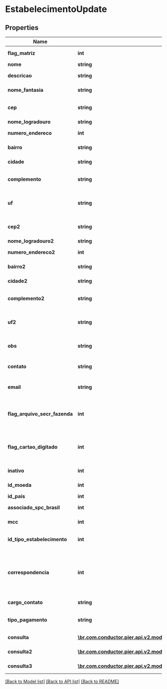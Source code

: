 # EstabelecimentoUpdate

## Properties
Name | Type | Description | Notes
------------ | ------------- | ------------- | -------------
**flag_matriz** | **int** | Indica se \u00E9 matriz ou filial. | [optional] 
**nome** | **string** | Nome do Estabelecimento. | [optional] 
**descricao** | **string** | Raz\u00E3o Social do Estabelecimento. | [optional] 
**nome_fantasia** | **string** | T\u00EDtulo Comercial do Estabelecimento. | [optional] 
**cep** | **string** | C\u00F3digo de Endere\u00E7amento Postal (CEP). | [optional] 
**nome_logradouro** | **string** | Nome do Logradouro. | [optional] 
**numero_endereco** | **int** | N\u00FAmero do endere\u00E7o. | [optional] 
**bairro** | **string** | Nome do bairro do endere\u00E7o. | [optional] 
**cidade** | **string** | Nome da cidade do endere\u00E7o. | [optional] 
**complemento** | **string** | Descri\u00E7\u00F5es complementares referente ao endere\u00E7o. | [optional] 
**uf** | **string** | Sigla de identifica\u00E7\u00E3o da Unidade Federativa do endere\u00E7o. | [optional] 
**cep2** | **string** | C\u00F3digo de Endere\u00E7amento Postal (CEP). | [optional] 
**nome_logradouro2** | **string** | Nome do Logradouro . | [optional] 
**numero_endereco2** | **int** | N\u00FAmero do endere\u00E7o. | [optional] 
**bairro2** | **string** | Nome do bairro do endere\u00E7o. | [optional] 
**cidade2** | **string** | Nome da cidade do endere\u00E7o. | [optional] 
**complemento2** | **string** | Descri\u00E7\u00F5es complementares referente ao endere\u00E7o. | [optional] 
**uf2** | **string** | Sigla de identifica\u00E7\u00E3o da Unidade Federativa do endere\u00E7o. | [optional] 
**obs** | **string** | Detalhes espec\u00EDficos quanto ao Cadastro do Estabelecimento. | [optional] 
**contato** | **string** | Nome da pessoa para contato com o Estabelecimento. | [optional] 
**email** | **string** | E-mail da pessoa para contato com o Estabelecimento. | [optional] 
**flag_arquivo_secr_fazenda** | **int** | Indica se o estabelecimento ser\u00E1 inclu\u00EDdo no arquivo de registro para a Secretaria da Fazenda Estadual. | [optional] 
**flag_cartao_digitado** | **int** | Indica se o estabelecimento poder\u00E1 originar transa\u00E7\u00F5es sem a leitura da tarja ou do chip do cart\u00E3o. | [optional] 
**inativo** | **int** | Indica se o estabelecimento est\u00E1 inativo. | [optional] 
**id_moeda** | **int** | C\u00F3digo identificador da moeda. | [optional] 
**id_pais** | **int** | Identificador de Pa\u00EDs. | [optional] 
**associado_spc_brasil** | **int** | N\u00FAmero do associado ao SPCBrasil. | [optional] 
**mcc** | **int** | C\u00F3digo de Categoria de Mercado. | [optional] 
**id_tipo_estabelecimento** | **int** | C\u00F3digo de identifica\u00E7\u00E3o do tipo de Estabelecimento. | [optional] 
**correspondencia** | **int** | Indicador para qual endere\u00E7o as correspond\u00EAncias ser\u00E3o enviadas, onde 1 \u00E9 ORIGEM e 2 ENDERE\u00C7O DE CORRESPOND\u00CANCIA. | [optional] 
**cargo_contato** | **string** | Cargo do contato do estabelecimento. | [optional] 
**tipo_pagamento** | **string** | Tipo do regime de pagamento do estabelecimento. | [optional] 
**consulta** | [**\br.com.conductor.pier.api.v2.model\ConsultaCadastroEstabelecimentoDTO**](ConsultaCadastroEstabelecimentoDTO.md) | Consulta de cadastro n\u00FAmero um. | [optional] 
**consulta2** | [**\br.com.conductor.pier.api.v2.model\ConsultaCadastroEstabelecimentoDTO**](ConsultaCadastroEstabelecimentoDTO.md) | Consulta de cadastro n\u00FAmero dois. | [optional] 
**consulta3** | [**\br.com.conductor.pier.api.v2.model\ConsultaCadastroEstabelecimentoDTO**](ConsultaCadastroEstabelecimentoDTO.md) | Consulta de cadastro n\u00FAmero tr\u00EAs. | [optional] 

[[Back to Model list]](../README.md#documentation-for-models) [[Back to API list]](../README.md#documentation-for-api-endpoints) [[Back to README]](../README.md)


